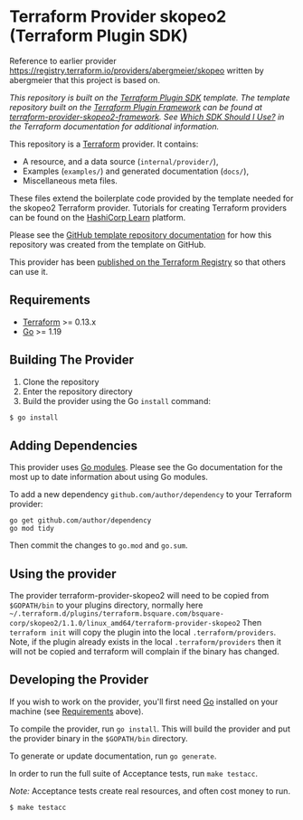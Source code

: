# Terraform Provider skopeo2 (Terraform Plugin SDK)

Reference to earlier provider https://registry.terraform.io/providers/abergmeier/skopeo written by
abergmeier that this project is based on.

_This repository is built on the [Terraform Plugin SDK](https://github.com/hashicorp/terraform-plugin-sdk) template. The template repository built on the [Terraform Plugin Framework](https://github.com/hashicorp/terraform-plugin-framework) can be found at [terraform-provider-skopeo2-framework](https://github.com/bsquare-corp/terraform-provider-skopeo2-framework). See [Which SDK Should I Use?](https://www.terraform.io/docs/plugin/which-sdk.html) in the Terraform documentation for additional information._

This repository is a [Terraform](https://www.terraform.io) provider. It contains:

 - A resource, and a data source (`internal/provider/`),
 - Examples (`examples/`) and generated documentation (`docs/`),
 - Miscellaneous meta files.
 
These files extend the boilerplate code provided by the template needed for the skopeo2 Terraform provider. Tutorials for creating Terraform providers can be found on the [HashiCorp Learn](https://learn.hashicorp.com/collections/terraform/providers) platform.

Please see the [GitHub template repository documentation](https://help.github.com/en/github/creating-cloning-and-archiving-repositories/creating-a-repository-from-a-template) for how this repository was created from the template on GitHub.

This provider has been [published on the Terraform Registry](https://www.terraform.io/docs/registry/providers/publishing.html) so that others can use it.


## Requirements

-	[Terraform](https://www.terraform.io/downloads.html) >= 0.13.x
-	[Go](https://golang.org/doc/install) >= 1.19

## Building The Provider

1. Clone the repository
1. Enter the repository directory
1. Build the provider using the Go `install` command: 
```sh
$ go install
```

## Adding Dependencies

This provider uses [Go modules](https://github.com/golang/go/wiki/Modules).
Please see the Go documentation for the most up to date information about using Go modules.

To add a new dependency `github.com/author/dependency` to your Terraform provider:

```
go get github.com/author/dependency
go mod tidy
```

Then commit the changes to `go.mod` and `go.sum`.

## Using the provider

The provider terraform-provider-skopeo2 will need to be copied from `$GOPATH/bin` to your plugins directory, 
normally here `~/.terraform.d/plugins/terraform.bsquare.com/bsquare-corp/skopeo2/1.1.0/linux_amd64/terraform-provider-skopeo2`
Then `terraform init` will copy the plugin into the local `.terraform/providers`. Note, if the plugin already exists 
in the local `.terraform/providers` then it will not be copied and terraform will complain if the binary has changed.

## Developing the Provider

If you wish to work on the provider, you'll first need [Go](http://www.golang.org) installed on your machine (see [Requirements](#requirements) above).

To compile the provider, run `go install`. This will build the provider and put the provider binary in the `$GOPATH/bin` directory.

To generate or update documentation, run `go generate`.

In order to run the full suite of Acceptance tests, run `make testacc`.

*Note:* Acceptance tests create real resources, and often cost money to run.

```sh
$ make testacc
```
